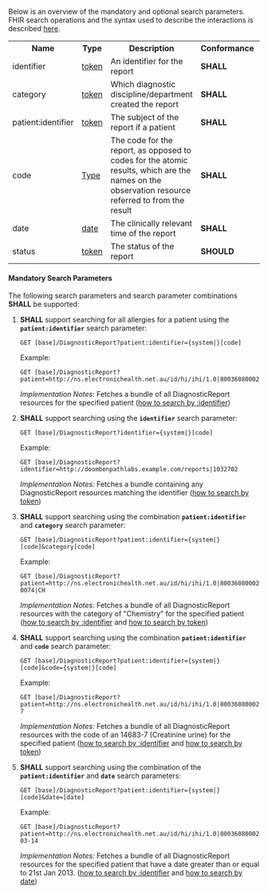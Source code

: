 Below is an overview of the mandatory and optional search parameters. FHIR search operations and the syntax used to describe the interactions is described <a href="http://hl7.org/fhir/R4/search.html">here</a>.

<table class="list" width="100%">
<tbody>
  <tr>
    <th>Name</th>
    <th>Type</th>
    <th>Description</th>
    <th>Conformance</th>
    <th>Path</th>
  </tr>
  <tr>
        <td>identifier</td>
        <td><a href="http://hl7.org/fhir/search.html#token">token</a></td>
        <td>An identifier for the report</td>
        <td><b>SHALL</b></td>
        <td>DiagnosticReport.identifier</td>
  </tr>
  <tr>
        <td>category</td>
        <td><a href="http://hl7.org/fhir/search.html#token">token</a></td>
        <td>Which diagnostic discipline/department created the report</td>
        <td><b>SHALL</b></td>
        <td>DiagnosticReport.category</td>
  </tr>
  <tr>
        <td>patient:identifier</td>
        <td><a href="https://build.fhir.org/search.html#token">token</a></td>
        <td>The subject of the report if a patient</td>
        <td><b>SHALL</b></td>
        <td>DiagnosticReport.subject.identifier</td>
  </tr>
  <tr>
        <td>code</td>
        <td><a href="http://hl7.org/fhir/search.html#token">Type</a></td>
        <td>The code for the report, as opposed to codes for the atomic results, which are the names on the observation resource referred to from the result</td>
        <td><b>SHALL</b></td>
        <td>DiagnosticReport.code</td>
  </tr>
  <tr>
        <td>date</td>
        <td><a href="http://hl7.org/fhir/search.html#date">date</a></td>
        <td>The clinically relevant time of the report</td>
        <td><b>SHALL</b></td>
        <td>DiagnosticReport.effective</td>
  </tr>
  <tr>
        <td>status</td>
        <td><a href="https://build.fhir.org/search.html#token">token</a></td>        
        <td>The status of the report</td>
        <td><b>SHOULD</b></td>
        <td>DiagnosticReport.status</td>
  </tr>
 </tbody>
</table>


#### Mandatory Search Parameters

The following search parameters and search parameter combinations **SHALL** be supported:

1. **SHALL** support searching for all allergies for a patient using the **`patient:identifier`** search parameter:

    `GET [base]/DiagnosticReport?patient:identifier={system|}[code]`

    Example:
    ~~~
    GET [base]/DiagnosticReport?patient=http://ns.electronichealth.net.au/id/hi/ihi/1.0|8003608000228437
    ~~~
    *Implementation Notes:* Fetches a bundle of all DiagnosticReport resources for the specified patient ([how to search by :identifier](http://hl7.org/fhir/R4/search.html#reference))


1. **SHALL** support searching using the **`identifier`** search parameter:

     `GET [base]/DiagnosticReport?identifier={system|}[code]`

    Example:
    ~~~
    GET [base]/DiagnosticReport?identifier=http://doombenpathlabs.example.com/reports|1032702
    ~~~
     *Implementation Notes:* Fetches a bundle containing any DiagnosticReport resources matching the identifier ([how to search by token](http://hl7.org/fhir/search.html#token))


1. **SHALL** support searching using the combination **`patient:identifier`** and **`category`** search parameter:

    `GET [base]/DiagnosticReport?patient:identifier={system|}[code]&category[code]`

    Example:
    ~~~
    GET [base]/DiagnosticReport?patient=http://ns.electronichealth.net.au/id/hi/ihi/1.0|8003608000228437&category=http://terminology.hl7.org/CodeSystem/v2-0074|CH
    ~~~
    *Implementation Notes:* Fetches a bundle of all DiagnosticReport resources with the category of "Chemistry" for the specified patient ([how to search by :identifier](http://hl7.org/fhir/R4/search.html#reference) and [how to search by token](http://hl7.org/fhir/search.html#token))


1. **SHALL** support searching using the combination **`patient:identifier`** and **`code`** search parameter:

    `GET [base]/DiagnosticReport?patient:identifier={system|}[code]&code={system|}[code]`

    Example:
    ~~~
    GET [base]/DiagnosticReport?patient=http://ns.electronichealth.net.au/id/hi/ihi/1.0|8003608000228437&code=http://loinc.org|14683-7
    ~~~
    *Implementation Notes:* Fetches a bundle of all DiagnosticReport resources with the code of an 14683-7 (Creatinine urine) for the specified patient ([how to search by :identifier](http://hl7.org/fhir/R4/search.html#reference) and [how to search by token](http://hl7.org/fhir/search.html#token))


1. **SHALL** support searching using the combination of the **`patient:identifier`** and **`date`** search parameters:

    `GET [base]/DiagnosticReport?patient:identifier={system|}[code]&date=[date]`

    Example:
    ~~~
    GET [base]/DiagnosticReport?patient=http://ns.electronichealth.net.au/id/hi/ihi/1.0|8003608000228437&date=ge2013-03-14
    ~~~
    *Implementation Notes:* Fetches a bundle of all DiagnosticReport resources for the specified patient that have a date greater than or equal to 21st Jan 2013. ([how to search by :identifier](http://hl7.org/fhir/R4/search.html#reference) and [how to search by date](http://hl7.org/fhir/R4/search.html#date))